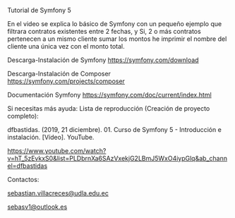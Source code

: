 
Tutorial de Symfony 5

En el video se explica lo básico de Symfony con un pequeño ejemplo que filtrara contratos existentes entre 2 fechas, y
Si, 2 o más contratos pertenecen a un mismo cliente sumar los montos he imprimir el nombre del cliente una única vez con 
el monto total.


Descarga-Instalación de Symfony
https://symfony.com/download

Descarga-Instalación de Composer
https://symfony.com/projects/composer

Documentación Symfony
https://symfony.com/doc/current/index.html

Si necesitas más ayuda:
Lista de reproducción (Creación de proyecto completo):

dfbastidas. (2019, 21 diciembre). 01. Curso de Symfony 5 - Introducción e instalación. [Vídeo]. YouTube.

 https://www.youtube.com/watch?v=hT_5zEvkxS0&list=PLDbrnXa6SAzVxekjG2LBmJ5WxO4iypGlq&ab_channel=dfbastidas

Contactos:

sebastian.villacreces@udla.edu.ec

sebasv1@outlook.es
